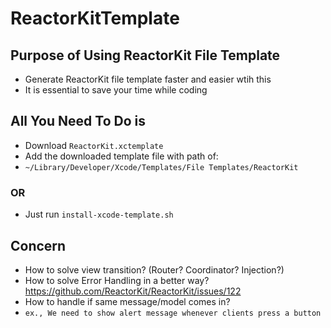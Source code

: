 # ReactorKitTemplate

## Purpose of Using ReactorKit File Template
- Generate ReactorKit file template faster and easier wtih this
- It is essential to save your time while coding

## All You Need To Do is 
- Download `ReactorKit.xctemplate`
- Add the downloaded template file with path of: 
- `~/Library/Developer/Xcode/Templates/File Templates/ReactorKit`

### OR 
- Just run `install-xcode-template.sh`

## Concern
- How to solve view transition? (Router? Coordinator? Injection?)
- How to solve Error Handling in a better way? 
https://github.com/ReactorKit/ReactorKit/issues/122
- How to handle if same message/model comes in?
- `ex., We need to show alert message whenever clients press a button`
